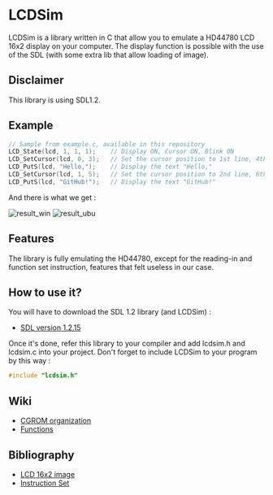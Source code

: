 # LCDSim

LCDSim is a library written in C that allow you to emulate a HD44780 LCD 16x2 display on your computer. The display function is possible with the use of the SDL (with some extra lib that allow loading of image).

## Disclaimer

This library is using SDL1.2.

## Example

```c
// Sample from example.c, available in this repository
LCD_State(lcd, 1, 1, 1);    // Display ON, Cursor ON, Blink ON
LCD_SetCursor(lcd, 0, 3);   // Set the cursor position to 1st line, 4th column
LCD_PutS(lcd, "Hello,");    // Display the text "Hello,"
LCD_SetCursor(lcd, 1, 5);   // Set the cursor position to 2nd line, 6th column
LCD_PutS(lcd, "GitHub!");   // Display the text "GitHub!"
```
And there is what we get :

![result_win](https://image.noelshack.com/fichiers/2017/36/4/1504796313-output-yqaqe7.gif)
![result_ubu](https://image.noelshack.com/fichiers/2017/36/4/1504810251-output-u7utir.gif)

## Features

The library is fully emulating the HD44780, except for the reading-in and function set instruction, features that felt useless in our case.

## How to use it?

You will have to download the SDL 1.2 library (and LCDSim) :
- [SDL version 1.2.15](https://www.libsdl.org/download-1.2.php)

Once it's done, refer this library to your compiler and add lcdsim.h and lcdsim.c into your project. Don't forget to include LCDSim to your program by this way :

```c
#include "lcdsim.h"
```

## Wiki

- [CGROM organization](https://github.com/dylangageot/LCDSim/wiki/CGROM-organization)
- [Functions](https://github.com/dylangageot/LCDSim/wiki/Functions)

## Bibliography

- [LCD 16x2 image](http://paulvollmer.net/FritzingParts/parts/lcd-GDM1602K.html)
- [Instruction Set](https://mil.ufl.edu/3744/docs/lcdmanual/commands.html)
